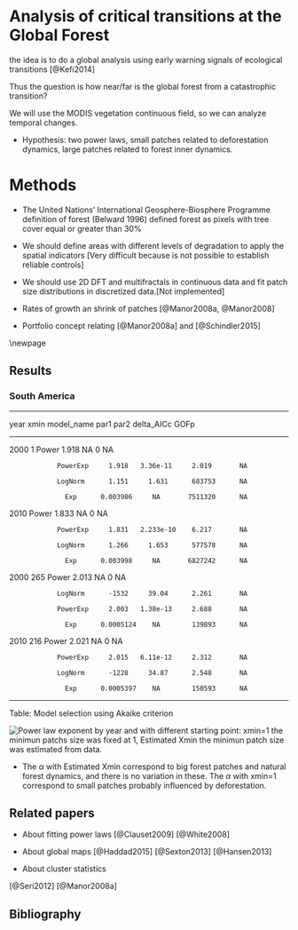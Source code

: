 # Analysis of critical transitions at the Global Forest


the idea is to do a global analysis using early warning signals of ecological transitions [@Kefi2014] 


Thus the question is how near/far is the global forest from a catastrophic transition?

We will use the MODIS vegetation continuous field, so we can analyze temporal changes.

* Hypothesis: two power laws, small patches related to deforestation dynamics, large patches related to forest inner dynamics.

# Methods

* The United Nations’ International Geosphere-Biosphere Programme definition of forest (Belward 1996) defined forest as pixels with tree cover equal or greater than 30%  

* We should define areas with different levels of degradation to apply the spatial indicators [Very difficult because is not possible to establish reliable controls]

* We should use 2D DFT and multifractals in continuous data and fit patch size distributions in discretized data.[Not implemented] 

* Rates of growth an shrink of patches [@Manor2008a, @Manor2008] 

* Portfolio concept relating [@Manor2008a]  and [@Schindler2015] 

\newpage

## Results

### South America

------------------------------------------------------------------
 year   xmin   model_name    par1      par2     delta_AICc   GOFp 
------ ------ ------------ --------- --------- ------------ ------
 2000    1       Power       1.918      NA          0         NA  

                PowerExp     1.918   3.36e-11     2.019       NA  

                LogNorm      1.151     1.631      683753      NA  

                  Exp      0.003986     NA       7511320      NA  

 2010            Power       1.833      NA          0         NA  

                PowerExp     1.831   2.233e-10    6.217       NA  

                LogNorm      1.266     1.653      577578      NA  

                  Exp      0.003998     NA       6827242      NA  

 2000   265      Power       2.013      NA          0         NA  

                LogNorm      -1532     39.04      2.261       NA  

                PowerExp     2.003   1.38e-13     2.688       NA  

                  Exp      0.0005124    NA        139893      NA  

 2010   216      Power       2.021      NA          0         NA  

                PowerExp     2.015   6.11e-12     2.312       NA  

                LogNorm      -1228     34.87      2.548       NA  

                  Exp      0.0005397    NA        150593      NA  
------------------------------------------------------------------

Table: Model selection using Akaike criterion


![Power law exponent by year and with different starting point: xmin=1 the minimun patchs size was fixed at 1, *Estimated Xmin* the minimun patch size was estimated from data.](Results/Southamerica/PowerExp_xmin_year.png)

* The $\alpha$ with Estimated Xmin correspond to big forest patches and natural forest dynamics, and there is no variation in these. The  $\alpha$ with xmin=1 correspond to small patches probably influenced by deforestation.


## Related papers

* About fitting power laws
[@Clauset2009]
[@White2008]  

* About global maps 
[@Haddad2015]
[@Sexton2013]
[@Hansen2013]  

* About cluster statistics

[@Seri2012]
[@Manor2008a]


## Bibliography


